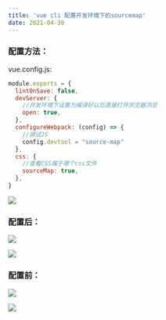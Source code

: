```yaml
---
title: 'vue cli 配置开发环境下的sourcemap'
date: 2021-04-30
---   
```

### 配置方法：

vue.config.js:

```javascript
module.exports = {
  lintOnSave: false,
  devServer: {
    //开发环境下设置为编译好以后直接打开浏览器浏览
    open: true,
  },
  configureWebpack: (config) => {
    //调试JS
    config.devtool = "source-map"
  },
  css: {
    //查看CSS属于哪个css文件
    sourceMap: true,
  },
}
```

![](https://img-blog.csdnimg.cn/2021043009590768.png?x-oss-processimage/watermark,type_ZmFuZ3poZW5naGVpdGk,shadow_10,text_aHR0cHM6Ly9ibG9nLmNzZG4ubmV0L3h1dG9uZ2Jhbw,size_16,color_FFFFFF,t_70)

### 配置后：

![](https://img-blog.csdnimg.cn/2021043009533284.png?x-oss-processimage/watermark,type_ZmFuZ3poZW5naGVpdGk,shadow_10,text_aHR0cHM6Ly9ibG9nLmNzZG4ubmV0L3h1dG9uZ2Jhbw,size_16,color_FFFFFF,t_70)

![](https://img-blog.csdnimg.cn/20210430095819165.png?x-oss-processimage/watermark,type_ZmFuZ3poZW5naGVpdGk,shadow_10,text_aHR0cHM6Ly9ibG9nLmNzZG4ubmV0L3h1dG9uZ2Jhbw,size_16,color_FFFFFF,t_70)

### 配置前：

![](https://img-blog.csdnimg.cn/2021043009561475.png?x-oss-processimage/watermark,type_ZmFuZ3poZW5naGVpdGk,shadow_10,text_aHR0cHM6Ly9ibG9nLmNzZG4ubmV0L3h1dG9uZ2Jhbw,size_16,color_FFFFFF,t_70)

![](https://img-blog.csdnimg.cn/20210430095708561.png?x-oss-processimage/watermark,type_ZmFuZ3poZW5naGVpdGk,shadow_10,text_aHR0cHM6Ly9ibG9nLmNzZG4ubmV0L3h1dG9uZ2Jhbw,size_16,color_FFFFFF,t_70)